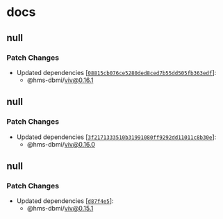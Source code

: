 # docs

## null

### Patch Changes

- Updated dependencies [[`08815cb076ce5280ded8ced7b55dd505fb363edf`](https://github.com/hms-dbmi/viv/commit/08815cb076ce5280ded8ced7b55dd505fb363edf)]:
  - @hms-dbmi/viv@0.16.1

## null

### Patch Changes

- Updated dependencies [[`3f2171333510b31991080ff9292dd11011c8b30e`](https://github.com/hms-dbmi/viv/commit/3f2171333510b31991080ff9292dd11011c8b30e)]:
  - @hms-dbmi/viv@0.16.0

## null

### Patch Changes

- Updated dependencies [[`d87f4e5`](https://github.com/hms-dbmi/viv/commit/d87f4e55fff402f607f517d79faddbc46009aa2f)]:
  - @hms-dbmi/viv@0.15.1

